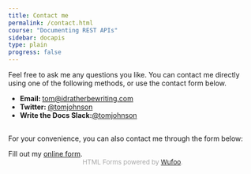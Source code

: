 ```yaml
---
title: Contact me
permalink: /contact.html
course: "Documenting REST APIs"
sidebar: docapis
type: plain
progress: false
---
```


Feel free to ask me any questions you like. You can contact me directly using one of the following methods, or use the contact form below.

<ul>
  <li><strong>Email: </strong><a href="mailto:tomjoht@gmail.com">tom@idratherbewriting.com</a></li>
  <li><strong>Twitter: </strong><a href="http://twitter.com/tomjohnson" target="\_blank">@tomjohnson</a></li>
  <li><strong>Write the Docs Slack:</strong><a href="https://writethedocs.slack.com/team/tomjohnson" target="\_blank">@tomjohnson</a></li>
</ul>

<div style="margin-top:30px;"></div>

For your convenience, you can also contact me through the form below:

<div style="margin-bottom:15px; padding-bottom:10px;">
<div id="wufoo-mlxbnfd14yabfn">
  Fill out my <a href="https://idratherbewriting.wufoo.com/forms/mlxbnfd14yabfn">online form</a>.
</div>
<div id="wuf-adv" style="font-family:inherit;font-size: small;color:#a7a7a7;text-align:center;display:block;">HTML Forms powered by <a href="http://www.wufoo.com">Wufoo</a>.</div>
<script type="text/javascript">var mlxbnfd14yabfn;(function(d, t) {
  var s = d.createElement(t), options = {
    'userName':'idratherbewriting',
    'formHash':'mlxbnfd14yabfn',
    'autoResize':true,
    'height':'660',
    'async':true,
    'host':'wufoo.com',
    'header':'show',
    'ssl':true};
  s.src = ('https:' == d.location.protocol ? 'https://' : 'http://') + 'www.wufoo.com/scripts/embed/form.js';
  s.onload = s.onreadystatechange = function() {
    var rs = this.readyState; if (rs) if (rs != 'complete') if (rs != 'loaded') return;
    try { mlxbnfd14yabfn = new WufooForm();mlxbnfd14yabfn.initialize(options);mlxbnfd14yabfn.display(); } catch (e) {}};
  var scr = d.getElementsByTagName(t)[0], par = scr.parentNode; par.insertBefore(s, scr);
})(document, 'script');</script>

</div>
